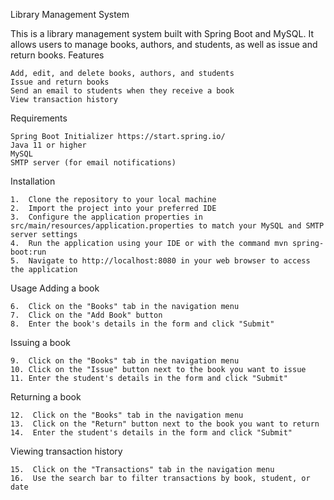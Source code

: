 Library Management System

This is a library management system built with Spring Boot and MySQL. It allows users to manage books, authors, and students, as well as issue and return books.
Features

    Add, edit, and delete books, authors, and students
    Issue and return books
    Send an email to students when they receive a book
    View transaction history

Requirements
    
    Spring Boot Initializer https://start.spring.io/
    Java 11 or higher
    MySQL
    SMTP server (for email notifications)

Installation

    1.  Clone the repository to your local machine
    2.  Import the project into your preferred IDE
    3.  Configure the application properties in src/main/resources/application.properties to match your MySQL and SMTP server settings
    4.  Run the application using your IDE or with the command mvn spring-boot:run
    5.  Navigate to http://localhost:8080 in your web browser to access the application

Usage
Adding a book

    6.  Click on the "Books" tab in the navigation menu
    7.  Click on the "Add Book" button
    8.  Enter the book's details in the form and click "Submit"

Issuing a book

    9.  Click on the "Books" tab in the navigation menu
    10. Click on the "Issue" button next to the book you want to issue
    11. Enter the student's details in the form and click "Submit"

Returning a book

    12.  Click on the "Books" tab in the navigation menu
    13.  Click on the "Return" button next to the book you want to return
    14.  Enter the student's details in the form and click "Submit"

Viewing transaction history

    15.  Click on the "Transactions" tab in the navigation menu
    16.  Use the search bar to filter transactions by book, student, or date
